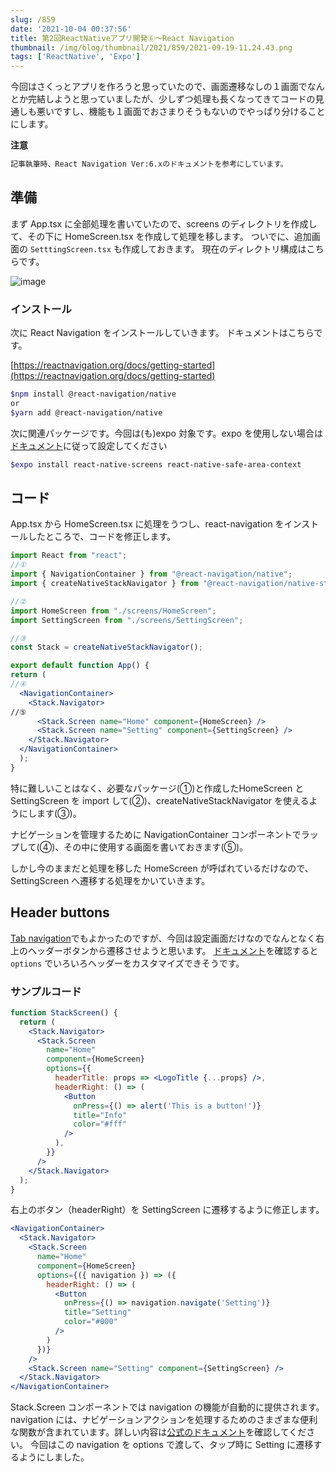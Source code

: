 ```yaml
---
slug: /859
date: '2021-10-04 00:37:56'
title: 第2回ReactNativeアプリ開発⑥〜React Navigation
thumbnail: /img/blog/thumbnail/2021/859/2021-09-19-11.24.43.png
tags: ['ReactNative', 'Expo']
---
```

今回はさくっとアプリを作ろうと思っていたので、画面遷移なしの１画面でなんとか完結しようと思っていましたが、少しずつ処理も長くなってきてコードの見通しも悪いですし、機能も１画面でおさまりそうもないのでやっぱり分けることにします。

**注意**

```html
記事執筆時、React Navigation Ver:6.xのドキュメントを参考にしています。
```

## 準備

まず App.tsx に全部処理を書いていたので、screens のディレクトリを作成して、その下に HomeScreen.tsx を作成して処理を移します。
ついでに、追加画面の `SetttingScreen.tsx` も作成しておきます。
現在のディレクトリ構成はこちらです。

![image](/img/blog/contents/2021/10/2021-10-03-23.04.18.png)

### インストール

次に React Navigation をインストールしていきます。
ドキュメントはこちらです。

[https://reactnavigation.org/docs/getting-started](https://reactnavigation.org/docs/getting-started)

```sh
$npm install @react-navigation/native
or
$yarn add @react-navigation/native
```

次に関連パッケージです。今回は(も)expo 対象です。expo を使用しない場合は[ドキュメント](https://reactnavigation.org/docs/getting-started#installing-dependencies-into-a-bare-react-native-project)に従って設定してください

```sh
$expo install react-native-screens react-native-safe-area-context
```

## コード

App.tsx から HomeScreen.tsx に処理をうつし、react-navigation をインストールしたところで、コードを修正します。

```jsx
import React from "react";
//①
import { NavigationContainer } from "@react-navigation/native";
import { createNativeStackNavigator } from "@react-navigation/native-stack";

//②
import HomeScreen from "./screens/HomeScreen";
import SettingScreen from "./screens/SettingScreen";

//③
const Stack = createNativeStackNavigator();

export default function App() {
return (
//④
  <NavigationContainer>
    <Stack.Navigator>
//⑤
      <Stack.Screen name="Home" component={HomeScreen} />
      <Stack.Screen name="Setting" component={SettingScreen} />
    </Stack.Navigator>
  </NavigationContainer>
  );
}
```

特に難しいことはなく、必要なパッケージ(①)と作成したHomeScreen とSettingScreen を import して(②)、createNativeStackNavigator を使えるようにします(③)。

ナビゲーションを管理するために NavigationContainer コンポーネントでラップして(④)、その中に使用する画面を書いておきます(⑤)。

しかし今のままだと処理を移した HomeScreen が呼ばれているだけなので、SettingScreen へ遷移する処理をかいていきます。

## Header buttons

[Tab navigation](https://reactnavigation.org/docs/tab-based-navigation)でもよかったのですが、今回は設定画面だけなのでなんとなく右上のヘッダーボタンから遷移させようと思います。
[ドキュメント](https://reactnavigation.org/docs/header-buttons/)を確認すると `options` でいろいろヘッダーをカスタマイズできそうです。

### サンプルコード

```jsx
function StackScreen() {
  return (
    <Stack.Navigator>
      <Stack.Screen
        name="Home"
        component={HomeScreen}
        options={{
          headerTitle: props => <LogoTitle {...props} />,
          headerRight: () => (
            <Button
              onPress={() => alert('This is a button!')}
              title="Info"
              color="#fff"
            />
          ),
        }}
      />
    </Stack.Navigator>
  );
}
```

右上のボタン（headerRight）を SettingScreen に遷移するように修正します。

```jsx
<NavigationContainer>
  <Stack.Navigator>
    <Stack.Screen
      name="Home"
      component={HomeScreen}
      options={({ navigation }) => ({
        headerRight: () => (
          <Button
            onPress={() => navigation.navigate('Setting')}
            title="Setting"
            color="#000"
          />
        )
      })}
    />
    <Stack.Screen name="Setting" component={SettingScreen} />
  </Stack.Navigator>
</NavigationContainer>
```

Stack.Screen コンポーネントでは navigation の機能が自動的に提供されます。navigation には、ナビゲーションアクションを処理するためのさまざまな便利な関数が含まれています。詳しい内容は[公式のドキュメント](https://reactnavigation.org/docs/navigation-prop/)を確認してください。
今回はこの navigation を options で渡して、タップ時に Setting に遷移するようにしました。

